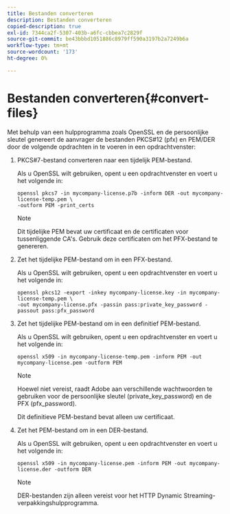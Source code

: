 ```yaml
---
title: Bestanden converteren
description: Bestanden converteren
copied-description: true
exl-id: 7344ca2f-5307-403b-a6fc-cbbea7c2829f
source-git-commit: be43bbbd1051886c8979ff590a3197b2a7249b6a
workflow-type: tm+mt
source-wordcount: '173'
ht-degree: 0%

---
```


# Bestanden converteren{#convert-files}

Met behulp van een hulpprogramma zoals OpenSSL en de persoonlijke sleutel genereert de aanvrager de bestanden PKCS#12 (pfx) en PEM/DER door de volgende opdrachten in te voeren in een opdrachtvenster:

1. PKCS#7-bestand converteren naar een tijdelijk PEM-bestand.

   Als u OpenSSL wilt gebruiken, opent u een opdrachtvenster en voert u het volgende in:

   ```
   openssl pkcs7 -in mycompany-license.p7b -inform DER -out mycompany-license-temp.pem \ 
   -outform PEM -print_certs 
   ```

   >[!NOTE]
   >
   >Dit tijdelijke PEM bevat uw certificaat en de certificaten voor tussenliggende CA&#39;s. Gebruik deze certificaten om het PFX-bestand te genereren.

1. Zet het tijdelijke PEM-bestand om in een PFX-bestand.

   Als u OpenSSL wilt gebruiken, opent u een opdrachtvenster en voert u het volgende in:

   ```
   openssl pkcs12 -export -inkey mycompany-license.key -in mycompany-license-temp.pem \ 
   -out mycompany-license.pfx -passin pass:private_key_password -passout pass:pfx_password 
   ```

1. Zet het tijdelijke PEM-bestand om in een definitief PEM-bestand.

   Als u OpenSSL wilt gebruiken, opent u een opdrachtvenster en voert u het volgende in:

   ```
   openssl x509 -in mycompany-license-temp.pem -inform PEM -out mycompany-license.pem -outform PEM 
   ```

   >[!NOTE]
   >
   >Hoewel niet vereist, raadt Adobe aan verschillende wachtwoorden te gebruiken voor de persoonlijke sleutel (private_key_password) en de PFX (pfx_password).

   Dit definitieve PEM-bestand bevat alleen uw certificaat.

1. Zet het PEM-bestand om in een DER-bestand.

   Als u OpenSSL wilt gebruiken, opent u een opdrachtvenster en voert u het volgende in:

   ```
   openssl x509 -in mycompany-license.pem -inform PEM -out mycompany-license.der -outform DER 
   ```

   >[!NOTE]
   >
   >DER-bestanden zijn alleen vereist voor het HTTP Dynamic Streaming-verpakkingshulpprogramma.
